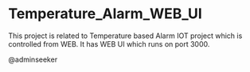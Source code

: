 # Temperature_Alarm_WEB_UI

This project is related to Temperature based Alarm IOT project which is controlled from WEB.
It  has WEB UI which runs on port 3000.

@adminseeker
